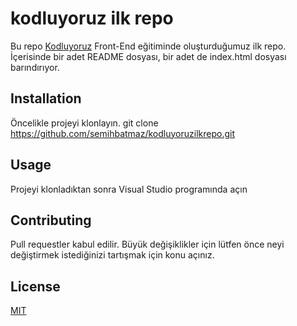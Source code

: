 # kodluyoruz ilk repo
Bu repo [Kodluyoruz](https://www.kodluyoruz.org/) Front-End eğitiminde oluşturduğumuz ilk repo. İçerisinde bir adet README 
dosyası, bir adet de index.html dosyası barındırıyor.
## Installation
Öncelikle projeyi klonlayın.
git clone https://github.com/semihbatmaz/kodluyoruzilkrepo.git
## Usage
Projeyi klonladıktan sonra Visual Studio programında açın
## Contributing
Pull requestler kabul edilir. Büyük değişiklikler için lütfen önce neyi değiştirmek istediğinizi tartışmak için konu açınız.
## License
[MIT](https://github.com/semihbatmaz/kodluyoruzilkrepo/blob/main/LICENSE)


